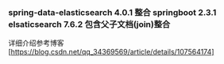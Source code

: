 ### spring-data-elasticsearch 4.0.1 整合 springboot 2.3.1 elsaticsearch 7.6.2 包含父子文档(join)整合

详细介绍参考博客[https://blog.csdn.net/qq_34369569/article/details/107564174]
